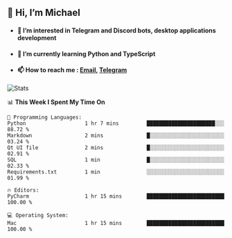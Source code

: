 ## 👋 Hi, I’m Michael
- #### 👀 I’m interested in Telegram and Discord bots, desktop applications development
- #### 🌱 I’m currently learning Python and TypeScript
- #### 📫 How to reach me : [Email](mailto:misha@kurapov.ru), [Telegram](https://t.me/mkurapov)

![Stats](https://github-readme-stats.vercel.app/api?username=krpff&show_icons=true&theme=github_dark&hide_border=true&hide=issues&count_private=true&layout=compact)


<!--START_SECTION:waka-->
📊 **This Week I Spent My Time On** 

```text
💬 Programming Languages: 
Python                   1 hr 7 mins         ██████████████████████░░░   88.72 % 
Markdown                 2 mins              █░░░░░░░░░░░░░░░░░░░░░░░░   03.24 % 
Qt UI file               2 mins              █░░░░░░░░░░░░░░░░░░░░░░░░   02.91 % 
SQL                      1 min               █░░░░░░░░░░░░░░░░░░░░░░░░   02.33 % 
Requirements.txt         1 min               ░░░░░░░░░░░░░░░░░░░░░░░░░   01.99 % 

🔥 Editors: 
PyCharm                  1 hr 15 mins        █████████████████████████   100.00 % 

💻 Operating System: 
Mac                      1 hr 15 mins        █████████████████████████   100.00 % 
```


<!--END_SECTION:waka-->
